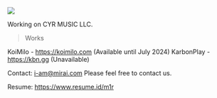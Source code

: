 ![](http://github-profile-summary-cards.vercel.app/api/cards/profile-details?username=m1r4i&theme=default)
  
Working on CYR MUSIC LLC.
  
> Works  

KoiMilo - https://koimilo.com (Available until July 2024)
KarbonPlay - https://kbn.gg (Unavailable)
  
  
  
Contact: i-am@mirai.com 
Please feel free to contact us.  
  
Resume: https://www.resume.id/m1r
  
